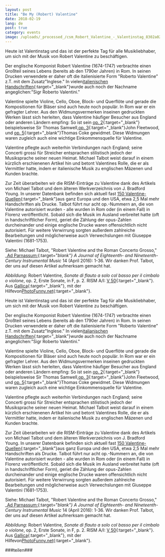 ```yaml
---
layout: post
title: "Be My (Robert) Valentine"
date: 2018-02-19
lang: de
post: true
category: events
image: /uploads/_processed_/csm_Robert_Valentine_-_Valentinstag_8302a0232c.jpg
---
```



Heute ist Valentinstag und das ist der perfekte Tag für alle Musikliebhaber, um sich mit der Musik von Robert Valentine zu beschäftigen.

Der englische Komponist Robert Valentine (1674-1747) verbrachte einen Großteil seines Lebens (bereits ab den 1790er Jahren) in Rom. In seinen Drucken verwendete er daher oft die italienisierte Form "Roberto Valentine" z.T. mit dem Zusatz"Inglese." In vielen[italienischen Handschriften](https://opac.rism.info/search?id=850003937&Language=de){:target="_blank"}wurde auch noch der Nachname angeglichen:"Sigr Roberto Valentini."

Valentine spielte Violine, Cello, Oboe, Block- und Querflöte und gerade die Kompositionen für Bläser sind auch heute noch populär. In Rom war er ein gefragter Lehrer. Aus den Widmungsvermerken inseinen gedruckten Werken lässt sich herleiten, dass Valentine häufiger Besucher aus England oder anderen Ländern empfing: So ist sein [op. 2](https://opac.rism.info/search?View=rism&author=137658303&q=samwell&Language=de){:target="_blank"} beispielsweise Sir Thomas Samwell,[op. 3](https://opac.rism.info/search?id=00000990065095&Language=de){:target="_blank"}John Fleetwood, und [op. 5](https://opac.rism.info/search?id=00000990065104&Language=de){:target="_blank"}Thomas Coke gewidmet. Diese Widmungen waren zugleich auch eine wichtige Einkommensquelle für Valentine.

Valentine pflegte auch weiterhin Verbindungen nach England; seine Concerti grossi für Streicher entsprachen stilistisch jedoch der Musiksprache seiner neuen Heimat. Michael Talbot weist darauf in einem kürzlich erschienenen Artikel hin und betont Valentines Rolle, die er als Vermittler hatte, indem er italienische Musik zu englischen Mäzenen und Kunden brachte.

Zur Zeit überarbeiten wir die RISM-Einträge zu Valentine dank des Artikels von Michael Talbot und dem älteren Werkverzeichnis von J. Bradford Young. In unserer Datenbank befinden sich aktuell fast [150 Valentine-Quellen](https://opac.rism.info/search?View=rism&author=137658303&Language=de){:target="_blank"}aus ganz Europa und den USA, etwa 2,5 Mal mehr Handschriften als Drucke. Talbot führt nur acht op.-Nummern an, die von Valentine autorisiert wurden - alle wurden in Rom oder (in einem Fall) in Florenz veröffentlicht. Sobald sich die Musik im Ausland verbreitet hatte (oft in handschriftlicher Form), geriet die Zählung der opus-Zahlen durcheinander und einige englische Drucke waren offensichtlich nicht autorisiert. Für weitere Verwirrung sorgten außerdem zahlreiche Bearbeitungen und möglicherweise auch Verwechslungen mit Giuseppe Valentini (1681-1753).

Siehe:
Michael Talbot, "Robert Valentine and the Roman Concerto Grosso," _[Ad Parnassum:](http://www.adparnassum.org/issues_contents.php?num=27){:target="_blank"} A Journal of Eighteenth- and Nineteenth-Century Instrumental Music_ 14 (April 2016): 1-36. Wir danken Prof. Talbot, der uns auf diesen Artikel aufmerksam gemacht hat.



_Abbildung_: Robert Valentine, _Sonate di flauto a solo col basso per il cimbalo o violone_, op. 2, Erste Sonate, in F, p. 2. RISM A/I: [V 50](https://opac.rism.info/search?id=00000990065089&Language=de){:target="_blank"}. Aus [Gallica](http://gallica.bnf.fr/ark:/12148/btv1b90790357){:target="_blank"}, mit der Hilfevon[PhotoFunny.net](https://www.photofunny.net/out/568380950381200201){:target="_blank"}.



Heute ist Valentinstag und das ist der perfekte Tag für alle Musikliebhaber, um sich mit der Musik von Robert Valentine zu beschäftigen.

Der englische Komponist Robert Valentine (1674-1747) verbrachte einen Großteil seines Lebens (bereits ab den 1790er Jahren) in Rom. In seinen Drucken verwendete er daher oft die italienisierte Form "Roberto Valentine" z.T. mit dem Zusatz"Inglese." In vielen[italianischen Handschriften](https://opac.rism.info/search?id=850003937&Language=de){:target="_blank"}wurde auch noch der Nachname angeglichen:"Sigr Roberto Valentini."

Valentine spielte Violine, Cello, Oboe, Block- und Querflöte und gerade die Kompositionen für Bläser sind auch heute noch populär. In Rom war er ein gefragter Lehrer. Aus den Widmungsvermerken inseinen gedruckten Werken lässt sich herleiten, dass Valentine häufiger Besucher aus England oder anderen Ländern empfing: So ist sein [op. 2](https://opac.rism.info/search?View=rism&author=137658303&q=samwell&Language=de){:target="_blank"} beispielsweise Sir Thomas Samwell,[op. 3](https://opac.rism.info/search?id=00000990065095&Language=de){:target="_blank"}John Fleetwood, und [op. 5](https://opac.rism.info/search?id=00000990065104&Language=de){:target="_blank"}Thomas Coke gewidmet. Diese Widmungen waren zugleich auch eine wichtige Einkommensquelle für Valentine.

Valentine pflegte auch weiterhin Verbindungen nach England; seine Concerti grossi für Streicher entsprachen stilistisch jedoch der Musiksprache seiner neuen Heimat. Michael Talbot weist darauf in einem kürzlich erschienenen Artikel hin und betont Valentines Rolle, die er als Vermittler hatte, indem er italienische Musik zu englischen Mäzenen und Kunden brachte.

Zur Zeit überarbeiten wir die RISM-Einträge zu Valentine dank des Artikels von Michael Talbot und dem älteren Werkverzeichnis von J. Bradford Young. In unserer Datenbank befinden sich aktuell fast [150 Valentine-Quellen](https://opac.rism.info/search?View=rism&author=137658303&Language=de){:target="_blank"}aus ganz Europa und den USA, etwa 2,5 Mal mehr Handschriften als Drucke. Talbot führt nur acht op.-Nummern an, die von Valentine autorisiert wurden - alle wurden in Rom oder (in einem Fall) in Florenz veröffentlicht. Sobald sich die Musik im Ausland verbreitet hatte (oft in handschriftlicher Form), geriet die Zählung der opus-Zahlen durcheinander und einige englische Drucke waren offensichtlich nicht autorisiert. Für weitere Verwirrung sorgten außerdem zahlreiche Bearbeitungen und möglicherweise auch Verwechslungen mit Giuseppe Valentini (1681-1753).

Siehe:
Michael Talbot, "Robert Valentine and the Roman Concerto Grosso," _[Ad Parnassum:](http://www.adparnassum.org/issues_contents.php?num=27){:target="_blank"} A Journal of Eighteenth- and Nineteenth-Century Instrumental Music_ 14 (April 2016): 1-36. Wir danken Prof. Talbot, der uns auf diesen Artikel aufmerksam gemacht hat.



_Abbildung_: Robert Valentine, _Sonate di flauto a solo col basso per il cimbalo o violone_, op. 2, Erste Sonate, in F, p. 2. RISM A/I: [V 50](https://opac.rism.info/search?id=00000990065089&Language=de){:target="_blank"}. Aus [Gallica](http://gallica.bnf.fr/ark:/12148/btv1b90790357){:target="_blank"}, mit der Hilfevon[PhotoFunny.net](https://www.photofunny.net/out/568380950381200201){:target="_blank"}.



###teilen###